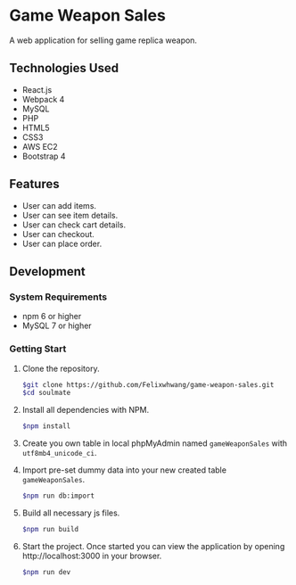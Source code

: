 # Game Weapon Sales
A web application for selling game replica weapon.

## Technologies Used
- React.js
- Webpack 4
- MySQL
- PHP
- HTML5
- CSS3
- AWS EC2
- Bootstrap 4

## Features
- User can add items.
- User can see item details.
- User can check cart details.
- User can checkout.
- User can place order.

## Development
### System Requirements
- npm 6 or higher
- MySQL 7 or higher

### Getting Start
1. Clone the repository.

    ```bash
    $git clone https://github.com/Felixwhwang/game-weapon-sales.git
    $cd soulmate
    ```
2. Install all dependencies with NPM.

    ```bash
    $npm install
    ```

3. Create you own table in local phpMyAdmin named `gameWeaponSales` with `utf8mb4_unicode_ci`.

4. Import pre-set dummy data into your new created table `gameWeaponSales`.

    ```bash
    $npm run db:import
    ```

5. Build all necessary js files.

    ```bash
    $npm run build
    ```

6. Start the project. Once started you can view the application by opening http://localhost:3000 in your browser.

    ```bash
    $npm run dev
    ```
